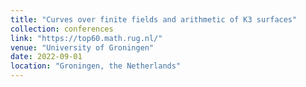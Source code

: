 ```yaml
---
title: "Curves over finite fields and arithmetic of K3 surfaces"
collection: conferences
link: "https://top60.math.rug.nl/"
venue: "University of Groningen"
date: 2022-09-01
location: "Groningen, the Netherlands"
---
```

